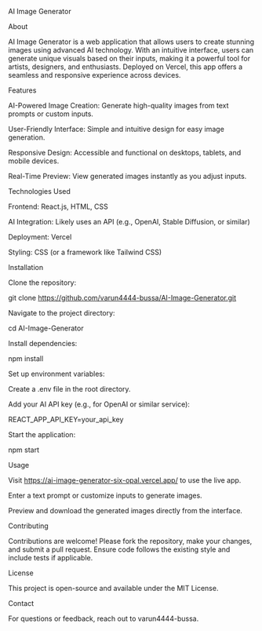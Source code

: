 AI Image Generator

About

AI Image Generator is a web application that allows users to create stunning images using advanced AI technology. With an intuitive interface, users can generate unique visuals based on their inputs, making it a powerful tool for artists, designers, and enthusiasts. Deployed on Vercel, this app offers a seamless and responsive experience across devices.

Features





AI-Powered Image Creation: Generate high-quality images from text prompts or custom inputs.



User-Friendly Interface: Simple and intuitive design for easy image generation.



Responsive Design: Accessible and functional on desktops, tablets, and mobile devices.



Real-Time Preview: View generated images instantly as you adjust inputs.

Technologies Used





Frontend: React.js, HTML, CSS



AI Integration: Likely uses an API (e.g., OpenAI, Stable Diffusion, or similar)



Deployment: Vercel



Styling: CSS (or a framework like Tailwind CSS)

Installation





Clone the repository:

git clone https://github.com/varun4444-bussa/AI-Image-Generator.git



Navigate to the project directory:

cd AI-Image-Generator



Install dependencies:

npm install



Set up environment variables:





Create a .env file in the root directory.



Add your AI API key (e.g., for OpenAI or similar service):

REACT_APP_API_KEY=your_api_key



Start the application:

npm start

Usage





Visit https://ai-image-generator-six-opal.vercel.app/ to use the live app.



Enter a text prompt or customize inputs to generate images.



Preview and download the generated images directly from the interface.

Contributing

Contributions are welcome! Please fork the repository, make your changes, and submit a pull request. Ensure code follows the existing style and include tests if applicable.

License

This project is open-source and available under the MIT License.

Contact

For questions or feedback, reach out to varun4444-bussa.
